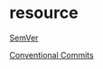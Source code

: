 # resource

[SemVer](https://semver.org/lang/zh-CN/)

[Conventional Commits](https://www.conventionalcommits.org/zh-hans/v1.0.0/)
